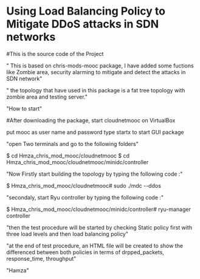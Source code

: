 # Using Load Balancing Policy to Mitigate DDoS attacks in SDN networks

#This is the source code of the Project

" This is based on chris-mods-mooc package, I have added some fuctions like Zombie area, security alarming to mitigate and detect the attacks in SDN network"

" the topology that have used in this package is a fat tree topology with zombie area and testing server."

"How to start"

#After downloading the package, start cloudnetmooc on VirtualBox

put mooc as user name and password
type startx to start GUI package

"open Two terminals and go to the following folders"

$ cd Hmza_chris_mod_mooc/cloudnetmooc
$ cd Hmza_chris_mod_mooc/cloudnetmooc/minidc/controller

"Now Firstly start building the topology by typing  the following code :"

$ Hmza_chris_mod_mooc/cloudnetmooc# sudo ./mdc --ddos

"secondaly, start Ryu controller by typing  the following code :"

$  Hmza_chris_mod_mooc/cloudnetmooc/minidc/controller# ryu-manager controller

"then the test procedure will be started by checking Static policy first with three load levels and then load balancing policy"

"at the end of test procedure, an HTML file will be created to show the differenced between both policies in terms of drpped_packets, response_time, throughput"

"Hamza"
